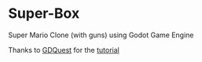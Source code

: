 # Super-Box
Super Mario Clone (with guns) using Godot Game Engine

Thanks to <a href="https://www.youtube.com/channel/UCxboW7x0jZqFdvMdCFKTMsQ">GDQuest</a> for the <a href="https://www.youtube.com/watch?v=Mc13Z2gboEk">tutorial</a> 
